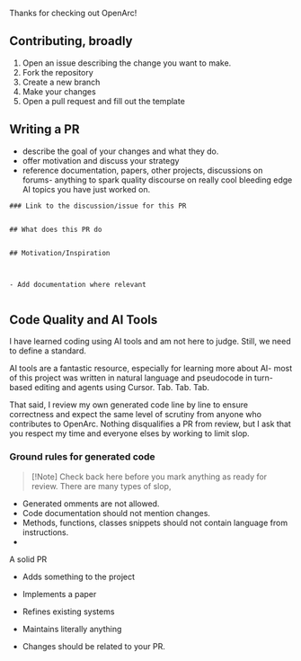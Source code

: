 Thanks for checking out OpenArc!



## Contributing, broadly

1. Open an issue describing the change you want to make.
2. Fork the repository
3. Create a new branch
4. Make your changes
5. Open a pull request and fill out the template

## Writing a PR


- describe the goal of your changes and what they do.
- offer motivation and discuss your strategy
- reference documentation, papers, other projects, discussions on forums- anything to spark quality discourse on really cool bleeding edge AI topics you have just worked on.

```
### Link to the discussion/issue for this PR


## What does this PR do


## Motivation/Inspiration



- Add documentation where relevant


```







## Code Quality and AI Tools

I have learned coding using AI tools and am not here to judge. Still, we need to define a standard.

AI tools are a fantastic resource, especially for learning more about AI- most of this project was written in natural language and pseudocode in turn-based editing and agents using Cursor. Tab. Tab. Tab.

That said, I review my own generated code line by line to ensure correctness and expect the same level of scrutiny from anyone who contributes to OpenArc. Nothing disqualifies a PR from review, but I ask that you respect my time and everyone elses by working to limit slop. 

### Ground rules for generated code

> [!Note] Check back here before you mark anything as ready for review.
> There are many types of slop,

- Generated omments are not allowed.
- Code documentation should not mention changes.
- Methods, functions, classes snippets should not contain language from instructions.
- 




A solid PR

- Adds something to the project
- Implements a paper
- Refines existing systems

- Maintains literally anything





- Changes should be related to your PR. 